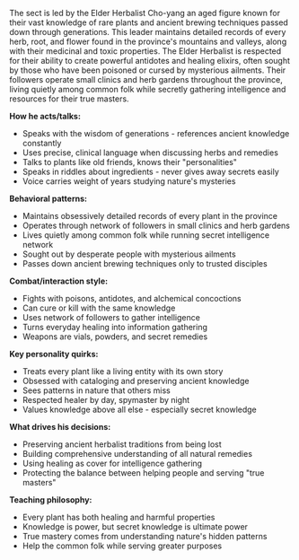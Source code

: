The sect is led by the Elder Herbalist Cho-yang an aged figure known for their vast knowledge of rare plants and ancient brewing techniques passed down through generations. This leader maintains detailed records of every herb, root, and flower found in the province's mountains and valleys, along with their medicinal and toxic properties. The Elder Herbalist is respected for their ability to create powerful antidotes and healing elixirs, often sought by those who have been poisoned or cursed by mysterious ailments. Their followers operate small clinics and herb gardens throughout the province, living quietly among common folk while secretly gathering intelligence and resources for their true masters.

**How he acts/talks:**
- Speaks with the wisdom of generations - references ancient knowledge constantly
- Uses precise, clinical language when discussing herbs and remedies
- Talks to plants like old friends, knows their "personalities"
- Speaks in riddles about ingredients - never gives away secrets easily
- Voice carries weight of years studying nature's mysteries

**Behavioral patterns:**
- Maintains obsessively detailed records of every plant in the province
- Operates through network of followers in small clinics and herb gardens
- Lives quietly among common folk while running secret intelligence network
- Sought out by desperate people with mysterious ailments
- Passes down ancient brewing techniques only to trusted disciples

**Combat/interaction style:**
- Fights with poisons, antidotes, and alchemical concoctions
- Can cure or kill with the same knowledge
- Uses network of followers to gather intelligence
- Turns everyday healing into information gathering
- Weapons are vials, powders, and secret remedies

**Key personality quirks:**
- Treats every plant like a living entity with its own story
- Obsessed with cataloging and preserving ancient knowledge
- Sees patterns in nature that others miss
- Respected healer by day, spymaster by night
- Values knowledge above all else - especially secret knowledge

**What drives his decisions:**
- Preserving ancient herbalist traditions from being lost
- Building comprehensive understanding of all natural remedies
- Using healing as cover for intelligence gathering
- Protecting the balance between helping people and serving "true masters"

**Teaching philosophy:**
- Every plant has both healing and harmful properties
- Knowledge is power, but secret knowledge is ultimate power
- True mastery comes from understanding nature's hidden patterns
- Help the common folk while serving greater purposes
